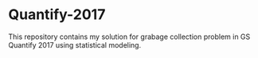 # Quantify-2017

This repository contains my solution for grabage collection problem in GS Quantify 2017 using statistical modeling.
